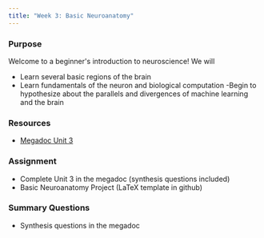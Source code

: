 ```yaml
---
title: "Week 3: Basic Neuroanatomy"
---
```


### Purpose

Welcome to a beginner's introduction to neuroscience! We will
- Learn several basic regions of the brain
- Learn fundamentals of the neuron and biological computation
 -Begin to hypothesize about the parallels and divergences of machine learning and the brain

### Resources
- [Megadoc Unit 3](../megadoc/unit-03)

### Assignment

- Complete Unit 3 in the megadoc (synthesis questions included)
- Basic Neuroanatomy Project (LaTeX template in github)

### Summary Questions

- Synthesis questions in the megadoc